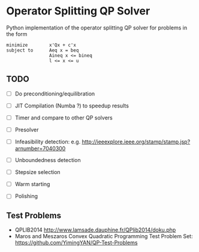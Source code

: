 # Operator Splitting QP Solver

Python implementation of the operator splitting QP solver for problems in the form
```
minimize        x'Qx + c'x
subject to      Aeq x = beq
                Aineq x <= bineq
                l <= x <= u
```

## TODO

- [ ] Do preconditioning/equilibration
- [ ] JIT Compilation (Numba ?) to speedup results
- [ ] Timer and compare to other QP solvers
- [ ] Presolver
- [ ] Infeasibility detection: e.g. http://ieeexplore.ieee.org/stamp/stamp.jsp?arnumber=7040300
- [ ] Unboundedness detection
- [ ] Stepsize selection
- [ ] Warm starting
- [ ] Polishing


## Test Problems

- QPLIB2014 http://www.lamsade.dauphine.fr/QPlib2014/doku.php
- Maros and Meszaros Convex Quadratic Programming Test Problem Set: https://github.com/YimingYAN/QP-Test-Problems
